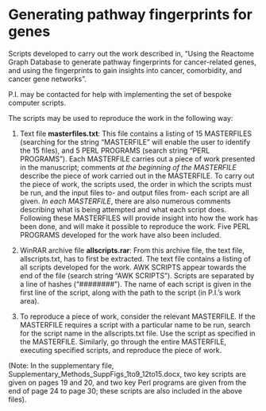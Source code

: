 # Generating pathway fingerprints for genes
Scripts developed to carry out the work described in, “Using the Reactome Graph Database to generate pathway fingerprints for cancer-related genes, and using the fingerprints to gain insights into cancer, comorbidity, and cancer gene networks”. 

P.I. may be contacted for help with implementing the set of bespoke computer scripts. 

The scripts may be used to reproduce the work in the following way:
1) Text file __masterfiles.txt__:  This file contains a listing of 15 MASTERFILES (searching for the string “MASTERFILE” will enable the user to identify the 15 files), and 5 PERL PROGRAMS (search string “PERL PROGRAMS”).  Each MASTERFILE carries out a piece of work presented in the manuscript; comments _at the beginning of the MASTERFILE_ describe the piece of work carried out in the MASTERFILE.  To carry out the piece of work, the scripts used, the order in which the scripts must be run, and the input files to- and output files from- each script are all given.  _In each MASTERFILE_, there are also numerous comments describing what is being attempted and what each script does.  Following these MASTERFILES will provide insight into how the work has been done, and will make it possible to reproduce the work.  Five PERL PROGRAMS developed for the work have also been included. 

2) WinRAR archive file __allscripts.rar__: From this archive file, the text file, allscripts.txt, has to first be extracted.  The text file contains a listing of all scripts developed for the work.  AWK SCRIPTS appear towards the end of the file (search string “AWK SCRIPTS”).  Scripts are separated by a line of hashes (“########”).  The name of each script is given in the first line of the script, along with the path to the script (in P.I.’s work area).

3) To reproduce a piece of work, consider the relevant MASTERFILE.  If the MASTERFILE requires a script with a particular name to be run, search for the script name in the allscripts.txt file.  Use the script as specified in the MASTERFILE. Similarly, go through the entire MASTERFILE, executing specified scripts, and reproduce the piece of work.


(Note: In the supplementary file, Supplementary_Methods_SuppFigs_1to9_12to15.docx, two key scripts are given on pages 19 and 20, and two key Perl programs are given from the end of page 24 to page 30; these scripts are also included in the above files). 
